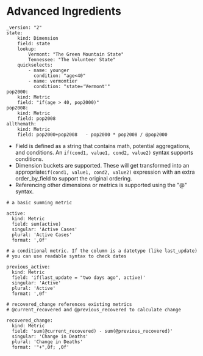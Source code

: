 # Advanced Ingredients



```text
_version: "2"
state:
    kind: Dimension
    field: state
    lookup:
        Vermont: "The Green Mountain State"
        Tennessee: "The Volunteer State"
    quickselects:
        - name: younger
          condition: "age<40"
        - name: vermontier
          condition: "state='Vermont'"
pop2000:
    kind: Metric
    field: "if(age > 40, pop2000)"
pop2008:
    kind: Metric
    field: pop2008
allthemath:
    kind: Metric
    field: pop2000+pop2008   - pop2000 * pop2008 / @pop2000
```

* Field is defined as a string that contains math, potential aggregations, and conditions. An `if(cond1, value1, cond2, value2)` syntax supports conditions.
* Dimension buckets are supported. These will get transformed into an appropriate`if(cond1, value1, cond2, value2)` expression with an extra order\_by\_field to support the original ordering.
* Referencing other dimensions or metrics is supported using the "@" syntax.

```text
# a basic summing metric

active:
  kind: Metric
  field: sum(active)
  singular: 'Active Cases'
  plural: 'Active Cases'
  format: ',0f'
```

```text
# a conditional metric. If the column is a datetype (like last_update) 
# you can use readable syntax to check dates

previous_active:
  kind: Metric
  field: 'if(last_update = "two days ago", active)'
  singular: 'Active'
  plural: 'Active'
  format: ',0f'
```

```text
# recovered_change references existing metrics 
# @current_recovered and @previous_recovered to calculate change

recovered_change:
  kind: Metric
  field: 'sum(@current_recovered) - sum(@previous_recovered)'
  singular: 'Change in Deaths'
  plural: 'Change in Deaths'
  format: '"+",0f; ,0f'
```

